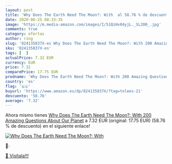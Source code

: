 ```yaml
---
layout: post
title: 'Why Does The Earth Need The Moon?: With  al 58.76 % de descuento'
date: 2020-06-25 08:33:35
image: 'https://m.media-amazon.com/images/I/51QiHv04yjL._SL200_.jpg'
comments: true
category: ofertas
author: ring
slug: '024135837X-es Why Does The Earth Need The Moon?: With 200 Amazing...'
sku: '024135837X-es'
tags: [  ]
actualPrice: 7.32 EUR
currency: EUR
price: 7.32
comparePrice: 17.75 EUR
prodname: 'Why Does The Earth Need The Moon?: With 200 Amazing Questions About Our Planet'
country: 'es'
flag: '🇪🇸'
buyurl: 'https://www.amazon.es/dp/024135837X/?tag=tolees-21'
descuento: '58.76'
average: '7.32'
---
```


Ahora mismo tienes [Why Does The Earth Need The Moon?: With 200 Amazing Questions About Our Planet](https://www.amazon.es/dp/024135837X/?tag=tolees-21) a 7.32 EUR (original: 17.75 EUR) (58.76 %  de descuento) en el siguiente enlace!

[![Why Does The Earth Need The Moon?: With ](https://m.media-amazon.com/images/I/51QiHv04yjL._SL200_.jpg)](https://www.amazon.es/dp/024135837X/?tag=tolees-21)

🔎:


[🛒 Visítala!!!](https://www.amazon.es/dp/024135837X/?tag=tolees-21)
